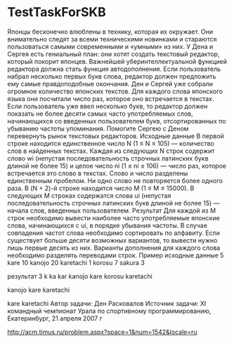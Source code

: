 # TestTaskForSKB

Японцы бесконечно влюблены в технику, которая их окружает. Они внимательно следят за всеми техническими новинками и стараются пользоваться самыми современными и «умными» из них. У Дена и Сергея есть гениальный план: они хотят создать текстовый редактор, который покорит японцев. Важнейшей уберинтеллектуальной функцией редактора должна стать функция автодополнения. Если пользователь набрал несколько первых букв слова, редактор должен предложить ему самые правдоподобные окончания.
Ден и Сергей уже собрали огромное количество японских текстов. Для каждого слова японского языка они посчитали число раз, которое оно встречается в текстах. Если пользователь уже ввел несколько букв, то редактор должен показать не более десяти самых часто употребляемых слов, начинающихся со введенных пользователем букв, отсортированных по убыванию частоты упоминания.
Помогите Сергею с Деном перевернуть рынок текстовых редакторов.
Исходные данные
В первой строке находится единственное число N (1 ≤ N ≤ 105) — количество слов в найденных текстах. Каждая из следующих N строк содержит слово wi (непустая последовательность строчных латинских букв длиной не более 15) и целое число ni (1 ≤ ni ≤ 106) — число раз, которое встречается это слово в текстах. Слово и число разделены единственным пробелом. Ни одно слово не повторяется более одного раза. В (N + 2)-й строке находится число M (1 ≤ M ≤ 15000). В следующих M строках содержатся слова ui (непустая последовательность строчных латинских букв длиной не более 15) — начала слов, введенных пользователем.
Результат
Для каждой из M строк необходимо вывести наиболее часто употребляемые японские слова, начинающихся с ui, в порядке убывания частоты. В случае совпадения частот слова необходимо сортировать по алфавиту. Если существует больше десяти возможных вариантов, то вывести нужно лишь первые десять из них. Варианты дополнения для каждого слова необходимо разделять переводами строк.
Пример
исходные данные	
5
kare 10
kanojo 20
karetachi 1
korosu 7
sakura 3

результат
3
k
ka
kar
kanojo
kare
korosu
karetachi

kanojo
kare
karetachi

kare
karetachi
Автор задачи: Ден Расковалов
Источник задачи: XI командный чемпионат Урала по спортивному программированию, Екатеринбург, 21 апреля 2007 г

http://acm.timus.ru/problem.aspx?space=1&num=1542&locale=ru
